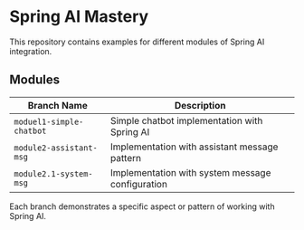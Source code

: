 # Spring AI Mastery

This repository contains examples for different modules of Spring AI integration.

## Modules

| Branch Name | Description |
|-------------|-------------|
| `moduel1-simple-chatbot` | Simple chatbot implementation with Spring AI |
| `module2-assistant-msg` | Implementation with assistant message pattern |
| `module2.1-system-msg` | Implementation with system message configuration |

Each branch demonstrates a specific aspect or pattern of working with Spring AI.
